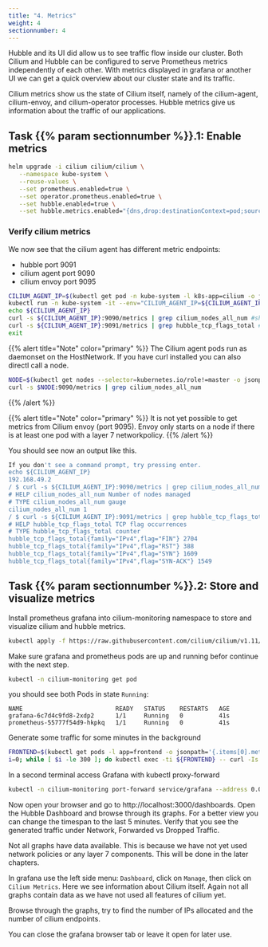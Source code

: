 ```yaml
---
title: "4. Metrics"
weight: 4
sectionnumber: 4
---
```


Hubble and its UI did allow us to see traffic flow inside our cluster. Both Cilium and Hubble can be configured to serve Prometheus metrics independently of each other.
With metrics displayed in grafana or another UI we can get a quick overview about our cluster state and its traffic.

Cilium metrics show us the state of Cilium itself, namely of the cilium-agent, cilium-envoy, and cilium-operator processes.
Hubble metrics give us information about the traffic of our applications.


## Task {{% param sectionnumber %}}.1:  Enable metrics

```bash
helm upgrade -i cilium cilium/cilium \
   --namespace kube-system \
   --reuse-values \
   --set prometheus.enabled=true \
   --set operator.prometheus.enabled=true \
   --set hubble.enabled=true \
   --set hubble.metrics.enabled="{dns,drop:destinationContext=pod;sourceContext=pod,tcp,flow,port-distribution,icmp,http:destinationContext=pod}"
```


### Verify cilium metrics

We now see that the cilium agent has different metric endpoints:

* hubble port 9091
* cilium agent port 9090
* cilium envoy port 9095

```bash
CILIUM_AGENT_IP=$(kubectl get pod -n kube-system -l k8s-app=cilium -o jsonpath="{.items[0].status.hostIP}")
kubectl run -n kube-system -it --env="CILIUM_AGENT_IP=${CILIUM_AGENT_IP}" --rm curl --image=curlimages/curl -- sh
echo ${CILIUM_AGENT_IP}
curl -s ${CILIUM_AGENT_IP}:9090/metrics | grep cilium_nodes_all_num #show total number of cilium nodes
curl -s ${CILIUM_AGENT_IP}:9091/metrics | grep hubble_tcp_flags_total # show total number of TCP flags
exit
```
{{% alert title="Note" color="primary" %}}
The Cilium agent pods run as daemonset on the HostNetwork. If you have curl installed you can also directl call a node.
```bash
NODE=$(kubectl get nodes --selector=kubernetes.io/role!=master -o jsonpath={.items[*].status.addresses[?\(@.type==\"InternalIP\"\)].address})
curl -s $NODE:9090/metrics | grep cilium_nodes_all_num
```
{{% /alert %}}

{{% alert title="Note" color="primary" %}}
It is not yet possible to get metrics from Cilium envoy (port 9095). Envoy only starts on a node if there is at least one pod with a layer 7 networkpolicy.
{{% /alert %}}

You should see now an output like this.
```bash
If you don't see a command prompt, try pressing enter.
echo ${CILIUM_AGENT_IP}
192.168.49.2
/ $ curl -s ${CILIUM_AGENT_IP}:9090/metrics | grep cilium_nodes_all_num #show total number of cilium nodes
# HELP cilium_nodes_all_num Number of nodes managed
# TYPE cilium_nodes_all_num gauge
cilium_nodes_all_num 1
/ $ curl -s ${CILIUM_AGENT_IP}:9091/metrics | grep hubble_tcp_flags_total # show total number of TCP flags
# HELP hubble_tcp_flags_total TCP flag occurrences
# TYPE hubble_tcp_flags_total counter
hubble_tcp_flags_total{family="IPv4",flag="FIN"} 2704
hubble_tcp_flags_total{family="IPv4",flag="RST"} 388
hubble_tcp_flags_total{family="IPv4",flag="SYN"} 1609
hubble_tcp_flags_total{family="IPv4",flag="SYN-ACK"} 1549
```


## Task {{% param sectionnumber %}}.2:  Store and visualize metrics

Install prometheus grafana into cilium-monitoring namespace to store and visualize cilium and hubble metrics.
```bash
kubectl apply -f https://raw.githubusercontent.com/cilium/cilium/v1.11/examples/kubernetes/addons/prometheus/monitoring-example.yaml
```

Make sure grafana and prometheus pods are up and running befor continue with the next step.

```bash
kubectl -n cilium-monitoring get pod
```
you should see both Pods in state `Running`:

```
NAME                          READY   STATUS    RESTARTS   AGE
grafana-6c7d4c9fd8-2xdp2      1/1     Running   0          41s
prometheus-55777f54d9-hkpkq   1/1     Running   0          41s
```


Generate some traffic for some minutes in the background
```bash
FRONTEND=$(kubectl get pods -l app=frontend -o jsonpath='{.items[0].metadata.name}')
i=0; while [ $i -le 300 ]; do kubectl exec -ti ${FRONTEND} -- curl -Is backend:8080; sleep 1; ((i++)); done &
```


In a second terminal access Grafana with kubectl proxy-forward
```bash
kubectl -n cilium-monitoring port-forward service/grafana --address 0.0.0.0 --address :: 3000:3000 &
```

Now open your browser and go to http://localhost:3000/dashboards. Open the Hubble Dashboard and browse through its graphs. For a better view you can change the timespan to the last 5 minutes. Verify that you see the generated traffic under Network, Forwarded vs Dropped Traffic.

Not all graphs have data available. This is because we have not yet used network policies or any layer 7 components. This will be done in the later chapters.

In grafana use the left side menu: `Dashboard`, click on `Manage`, then click on `Cilium Metrics`. Here we see information about Cilium itself. Again not all graphs contain data as we have not used all features of cilium yet.

Browse through the graphs, try to find the number of IPs allocated and the number of cilium endpoints.

You can close the grafana browser tab or leave it open for later use.
